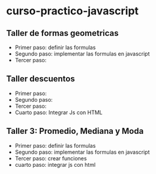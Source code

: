 # curso-practico-javascript

## Taller de formas geometricas
- Primer paso: definir las formulas
- Segundo paso: implementar las formulas en javascript
- Tercer paso: 


## Taller descuentos
- Primer paso:
- Segundo paso: 
- Tercer paso: 
- Cuarto paso: Integrar Js con HTML 


## Taller 3: Promedio, Mediana y Moda
- Primer paso: definir las formulas
- Segundo paso: implementar las formulas en javascript
- Tercer paso: crear funciones
- cuarto paso: integrar js con html